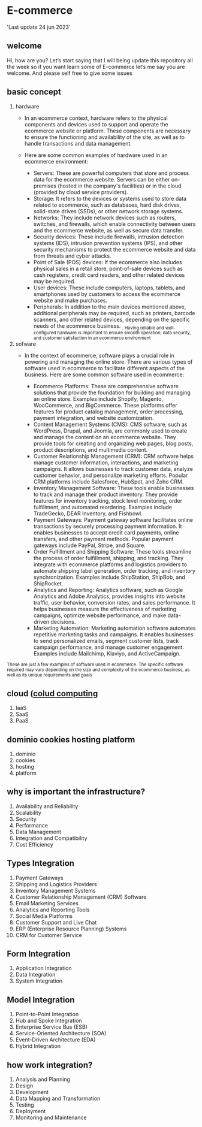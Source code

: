 # E-commerce
'Last update 24 jun 2023'
## welcome
Hi, how are you? Let’s start saying that I will being update this repository all the week so if you want learn some of E-commerce let’s me say you are welcome. And please self free to give some issues
## basic concept
1. hardware
   - In an ecommerce context, hardware refers to the physical components and devices used to support and operate the ecommerce website or platform. These components are necessary to ensure the functioning and availability of the site, as well as to handle transactions and data management.

   - Here are some common examples of hardware used in an ecommerce environment:
     - Servers: These are powerful computers that store and process data for the ecommerce website. Servers can be either on-premises (hosted in the company's facilities) or in the cloud (provided by cloud service providers).
     - Storage: It refers to the devices or systems used to store data related to ecommerce, such as databases, hard disk drives, solid-state drives (SSDs), or other network storage systems.
     - Networks: They include network devices such as routers, switches, and firewalls, which enable connectivity between users and the ecommerce website, as well as secure data transfer.
     -  Security devices: These include firewalls, intrusion detection systems (IDS), intrusion prevention systems (IPS), and other security mechanisms to protect the ecommerce website and data from threats and cyber attacks.
     -  Point of Sale (POS) devices: If the ecommerce also includes physical sales in a retail store, point-of-sale devices such as cash registers, credit card readers, and other related devices may be required.
     -  User devices: These include computers, laptops, tablets, and smartphones used by customers to access the ecommerce website and make purchases.
     -  Peripherals: In addition to the main devices mentioned above, additional peripherals may be required, such as printers, barcode scanners, and other related devices, depending on the specific needs of the ecommerce business.
  <sub>. Having reliable and well-configured hardware is important to ensure smooth operation, data security, and customer satisfaction in an ecommerce environment</sub>
2. sofware
   - In the context of ecommerce, software plays a crucial role in powering and managing the online store. There are various types of software used in ecommerce to facilitate different aspects of the business. Here are some common software used in ecommerce:

     - Ecommerce Platforms: These are comprehensive software solutions that provide the foundation for building and managing an online store. Examples include Shopify, Magento, WooCommerce, and BigCommerce. These platforms offer features for product catalog management, order processing, payment integration, and website customization.
     -  Content Management Systems (CMS): CMS software, such as WordPress, Drupal, and Joomla, are commonly used to create and manage the content on an ecommerce website. They provide tools for creating and organizing web pages, blog posts, product descriptions, and multimedia content.
     - Customer Relationship Management (CRM): CRM software helps manage customer information, interactions, and marketing campaigns. It allows businesses to track customer data, analyze customer behavior, and personalize marketing efforts. Popular CRM platforms include Salesforce, HubSpot, and Zoho CRM.
     - Inventory Management Software: These tools enable businesses to track and manage their product inventory. They provide features for inventory tracking, stock level monitoring, order fulfillment, and automated reordering. Examples include TradeGecko, DEAR Inventory, and Fishbowl.
     - Payment Gateways: Payment gateway software facilitates online transactions by securely processing payment information. It enables businesses to accept credit card payments, online transfers, and other payment methods. Popular payment gateways include PayPal, Stripe, and Square.
     - Order Fulfillment and Shipping Software: These tools streamline the process of order fulfillment, shipping, and tracking. They integrate with ecommerce platforms and logistics providers to automate shipping label generation, order tracking, and inventory synchronization. Examples include ShipStation, ShipBob, and ShipRocket.
     - Analytics and Reporting: Analytics software, such as Google Analytics and Adobe Analytics, provides insights into website traffic, user behavior, conversion rates, and sales performance. It helps businesses measure the effectiveness of marketing campaigns, optimize website performance, and make data-driven decisions.
     -  Marketing Automation: Marketing automation software automates repetitive marketing tasks and campaigns. It enables businesses to send personalized emails, segment customer lists, track campaign performance, and manage customer engagement. Examples include Mailchimp, Klaviyo, and ActiveCampaign.
   
<sub>These are just a few examples of software used in ecommerce. The specific software required may vary depending on the size and complexity of the ecommerce business, as well as its unique requirements and goals</sub>
## cloud (<a href="https://en.wikipedia.org/wiki/Cloud_computing">colud computing</a> 
1. IaaS
2. SaaS
3. PaaS
## dominio cookies hosting platform
1. dominio
2. cookies
3. hosting
4. platform
## why is important the infrastructure?
1. Availability and Reliability
2. Scalability
3. Security
4. Performance
5. Data Management
6. Integration and Compatibility
7. Cost Efficiency
## Types Integration
1. Payment Gateways
2. Shipping and Logistics Providers
3. Inventory Management Systems
4. Customer Relationship Management (CRM) Software
5. Email Marketing Services
6. Analytics and Reporting Tools
7. Social Media Platforms
8. Customer Support and Live Chat
9. ERP (Enterprise Resource Planning) Systems
10. CRM for Customer Service
## Form Integration
1. Application Integration
2. Data Integration
3. System Integration
## Model Integration
1. Point-to-Point Integration
2. Hub and Spoke Integration
3. Enterprise Service Bus (ESB)
4. Service-Oriented Architecture (SOA)
5. Event-Driven Architecture (EDA)
6. Hybrid Integration
## how work integration?
1. Analysis and Planning
2. Design
3. Development
4. Data Mapping and Transformation
5. Testing
6. Deployment
7. Monitoring and Maintenance


